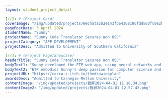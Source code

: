 ```yaml
---
layout: student_project_detail

[//]: # (Project Card)
coverImage: "/img/updated/projects/WeChata2b2e143fb64368106fdd803fc8e2b25.jpg"
pagePostDate: 3 April 2024
studentName: "Sunny"
projectName: "Sunny Code Translator Secures Won USC"
projectCategory: "APP DEVELOPMENT"
projectDesc: "Admitted to University of Southern California"

[//]: # (Project Page/Showcase)
headerTitle: "Sunny Code Translator Secures Won USC"
bodyText1: "Sunny developed the ETP web app, using neural networks and NLP to translate English into Python, enhancing learning and work efficiency in programming."
bodyText2: "ETP embodies Sunny's deep passion for computer science and NLP. By utilizing PyTorch and Python Tokenizer, she simplifies access to essential programming information, acting as a guiding light for programmers."
projectURL: "https://cacca-z.itch.io/thedrawingplan"
awardsDesc: "Admitted to Carnegie Mellon University"
contentImage: "/img/updated/projects/截屏2024-04-01 11.18.34.png"
contentImage2: "/img/updated/projects/截屏2024-04-01 12.57.43.png"
---
```

